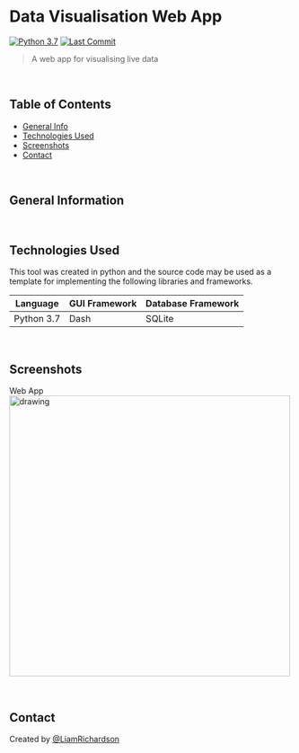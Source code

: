 # Data Visualisation Web App
[![Python 3.7](https://img.shields.io/badge/python-3.7-blue.svg)](https://www.python.org/downloads/release/python-370/)
[![Last Commit](https://img.shields.io/badge/last%20commit-june%202022-orange)]()
> A web app for visualising live data

<br/>
<p align="left">

## Table of Contents

- [General Info](#general-information) <br/>
- [Technologies Used](#technologies-used) <br/>
- [Screenshots](#screenshots) <br/>
- [Contact](#contact)

</p> 
<br/>

## General Information

<br/>

## Technologies Used
This tool was created in python and the source code may be used as a template for implementing the following libraries 
and frameworks.

| Language    | GUI Framework | Database Framework |
|-------------|---------------|--------------------|
| Python 3.7  | Dash          | SQLite             |

<br/>

## Screenshots
Web App <br/>
<img src="something.PNG" alt="drawing" width="500"/>

<br/>

## Contact
Created by [@LiamRichardson](https://www.linkedin.com/in/liam-richardson/)
<br/>